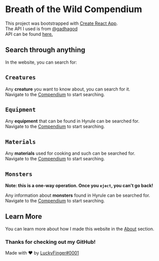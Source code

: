 # Breath of the Wild Compendium

This project was bootstrapped with [Create React App](https://github.com/facebook/create-react-app).\
The API I used is from [@gadhagod](https://github.com/gadhagod)\
API can be found [here.](https://github.com/gadhagod/Hyrule-Compendium-API)

## Search through anything

In the website, you can search for:

## `Creatures`

Any **creature** you want to know about, you can search for it.\
Navigate to the [Compendium](http://localhost:3000) to start searching.

## `Equipment`

Any **equipment** that can be found in Hyrule can be searched for.\
Navigate to the [Compendium](http://localhost:3000) to start searching.

## `Materials`

Any **materials** used for cooking and such can be searched for.\
Navigate to the [Compendium](http://localhost:3000) to start searching.

## `Monsters`

**Note: this is a one-way operation. Once you `eject`, you can't go back!**

Any information about **monsters** found in Hyrule can be searched for.\
Navigate to the [Compendium](http://localhost:3000) to start searching.
## Learn More

You can learn more about how I made this website in the [About]() section.

### Thanks for checking out my GitHub!

Made with ❤️ by [LuckyFinger#0001](https://advanced-portfolio-six.vercel.app/)
